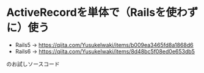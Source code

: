 # ActiveRecordを単体で（Railsを使わずに）使う

* Rails5 -> https://qiita.com/YusukeIwaki/items/b009ea3465fd8a1868d6
* Rails6 -> https://qiita.com/YusukeIwaki/items/8d48bc5f08ed0e653db5

のお試しソースコード
